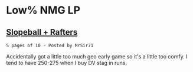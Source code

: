 # Low% NMG LP

## [Slopeball + Rafters](./Low_1432_Savestates.zip)

    5 pages of 10 - Posted by MrSir71

Accidentally got a little too much geo early game so it's a little too comfy. I tend to have 250-275 when I buy DV stag in runs.
